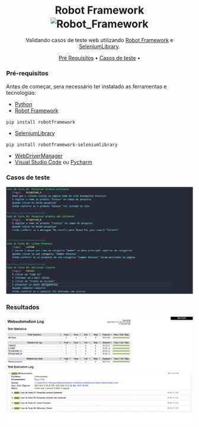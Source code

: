 <h1 align="center">Robot Framework
<img align="center" alt="Robot_Framework" height="30" width="40" src="https://robotframework.org/img/RF.svg"></h1>

<p align="center">Validando casos de teste web utilizando 
<a href="https://robotframework.org/">Robot Framework</a> e 
<a href="https://github.com/robotframework/SeleniumLibrary/">SeleniumLibrary</a>.
</p>

<p align="center">
 <a href="#pré-requisitos">Pré Requisitos</a> •
 <a href="#rodando-o-mobile">Casos de teste</a> •

</p>


### Pré-requisitos

Antes de começar, sera necessário ter instalado as ferramentas e tecnologias:
* [Python](https://www.python.org/)
* [Robot Framework](https://www.typescriptlang.org/)
~~~python3
pip install robotframework
~~~
* [SeleniumLibrary](https://reactnative.dev/)
~~~python3
pip install robotframework-seleniumlibrary
~~~
* [WebDriverManager](https://sites.google.com/a/chromium.org/chromedriver/home)
* [Visual Studio Code](https://openweathermap.org/api) ou [Pycharm](https://www.jetbrains.com/pt-br/pycharm/download/)

### Casos de teste

<img src="./casosdeteste.png">

### Resultados

<img src="./test_statistics.gif">




